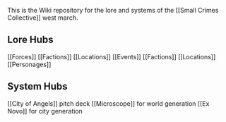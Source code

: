 This is the Wiki repository for the lore and systems of the [[Small Crimes Collective]] west march.
## Lore Hubs
[[Forces]]
[[Factions]]
[[Locations]]
[[Events]]
[[Factions]]
[[Locations]]
[[Personages]]
## System Hubs
[[City of Angels]] pitch deck
[[Microscope]] for world generation
[[Ex Novo]] for city generation